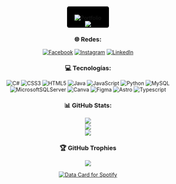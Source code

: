 
<div align="center">  
<a align="center"  href="https://chicoy.vercel.app/" style="background-color: black; padding: 20px; border-radius: 5px;">
    <img src="https://img.shields.io/badge/Portfolio-Vist-blue" alt="Portfolio" style="display: inline-block; vertical-align: middle;">
</a>

<div>
  <img align="center" src="https://komarev.com/ghpvc/?username=FranciscoMelen10&&style=flat-square" align="center" />
</div>

### 🌐 Redes:
[![Facebook](https://img.shields.io/badge/Facebook-%231877F2.svg?logo=Facebook&logoColor=white)](https://facebook.com/chicoyfrancisco.melendez) [![Instagram](https://img.shields.io/badge/Instagram-%23E4405F.svg?logo=Instagram&logoColor=white)](https://www.instagram.com/chicoy_hn/) [![LinkedIn](https://img.shields.io/badge/LinkedIn-%231572B6.svg?logo=LinkedIn&logoColor=white)](https://www.linkedin.com/in/francisco-de-jes%C3%BAs-melendez-simplina-560515247/) 

### 💻 Tecnologías:
![C#](https://img.shields.io/badge/c%23-%23239120.svg?style=for-the-badge&logo=c-sharp&logoColor=white) ![CSS3](https://img.shields.io/badge/css3-%231572B6.svg?style=for-the-badge&logo=css3&logoColor=white) ![HTML5](https://img.shields.io/badge/html5-%23E34F26.svg?style=for-the-badge&logo=html5&logoColor=white) ![Java](https://img.shields.io/badge/java-%23ED8B00.svg?style=for-the-badge&logo=java&logoColor=white) ![JavaScript](https://img.shields.io/badge/javascript-%23323330.svg?style=for-the-badge&logo=javascript&logoColor=%23F7DF1E) ![Python](https://img.shields.io/badge/python-3670A0?style=for-the-badge&logo=python&logoColor=ffdd54) ![MySQL](https://img.shields.io/badge/mysql-%2300f.svg?style=for-the-badge&logo=mysql&logoColor=white) ![MicrosoftSQLServer](https://img.shields.io/badge/Microsoft%20SQL%20Sever-CC2927?style=for-the-badge&logo=microsoft%20sql%20server&logoColor=white) ![Canva](https://img.shields.io/badge/Canva-%2300C4CC.svg?style=for-the-badge&logo=Canva&logoColor=white) ![Figma](https://img.shields.io/badge/figma-%23323330.svg?style=for-the-badge&logo=Figma&logoColor=white) ![Astro](https://img.shields.io/badge/Astro-%23E34F26.svg?style=for-the-badge&logo=Astro&logoColor=white) ![Typescript](https://img.shields.io/badge/Typescript-%231572B6.svg?style=for-the-badge&logo=Typescript&logoColor=white)

### 📊 GitHub Stats:
![](https://github-readme-stats.vercel.app/api?username=FranciscoMelen10&theme=dark&hide_border=true&include_all_commits=false&count_private=false)<br/>
![](https://github-readme-streak-stats.herokuapp.com/?user=FranciscoMelen10&theme=dark&hide_border=true)<br/>
![](https://github-readme-stats.vercel.app/api/top-langs/?username=FranciscoMelen10&theme=dark&hide_border=true&include_all_commits=false&count_private=false&layout=compact)

### 🏆 GitHub Trophies
![](https://github-profile-trophy.vercel.app/?username=FranciscoMelen10&theme=radical&no-frame=false&no-bg=false&margin-w=4)

<div  align="center">
<a href="https://data-card-for-spotify.herokuapp.com/card?user_id=31iiwrcdsol5uosdgpqvguvmkyla" >
  <img src="https://data-card-for-spotify.herokuapp.com/api/card?user_id=31iiwrcdsol5uosdgpqvguvmkyla" alt="Data Card for Spotify">
</a>
</div>
</div>

